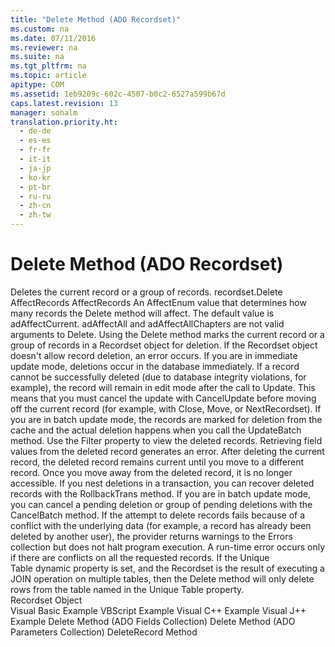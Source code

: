 ```yaml
---
title: "Delete Method (ADO Recordset)"
ms.custom: na
ms.date: 07/11/2016
ms.reviewer: na
ms.suite: na
ms.tgt_pltfrm: na
ms.topic: article
apitype: COM
ms.assetid: 1eb9209c-602c-4507-b0c2-6527a599b67d
caps.latest.revision: 13
manager: sonalm
translation.priority.ht: 
  - de-de
  - es-es
  - fr-fr
  - it-it
  - ja-jp
  - ko-kr
  - pt-br
  - ru-ru
  - zh-cn
  - zh-tw
---
```

# Delete Method (ADO Recordset)
<?xml version="1.0" encoding="utf-8"?>
<developerReferenceWithSyntaxDocument xmlns="http://ddue.schemas.microsoft.com/authoring/2003/5" xmlns:xlink="http://www.w3.org/1999/xlink" xmlns:xsi="http://www.w3.org/2001/XMLSchema-instance" xsi:schemaLocation="http://ddue.schemas.microsoft.com/authoring/2003/5 http://dduestorage.blob.core.windows.net/ddueschema/developer.xsd">
  <introduction>
    <para>Deletes the current record or a group of records.</para>
  </introduction>
  <syntaxSection>
    <legacySyntax>
<parameterReference>recordset</parameterReference>.<legacyBold>Delete </legacyBold><parameterReference>AffectRecords</parameterReference></legacySyntax>
  </syntaxSection>
  <parameters>
    <content>
      <definitionTable>
        <definedTerm> <legacyItalic>AffectRecords</legacyItalic> </definedTerm>
        <definition>
          <para>An <legacyLink xlink:href="1ab921a0-6c57-43b4-9291-701b2599f3e8">AffectEnum</legacyLink> value that determines how many records the <unmanagedCodeEntityReference>Delete</unmanagedCodeEntityReference> method will affect. The default value is <legacyBold>adAffectCurrent</legacyBold>.</para>
          <alert class="note">
            <para>
              <legacyBold>adAffectAll</legacyBold> and <legacyBold>adAffectAllChapters</legacyBold> are not valid arguments to <unmanagedCodeEntityReference>Delete</unmanagedCodeEntityReference>.</para>
          </alert>
        </definition>
      </definitionTable>
    </content>
  </parameters>
  <languageReferenceRemarks>
    <content>
      <para>Using the <unmanagedCodeEntityReference>Delete</unmanagedCodeEntityReference> method marks the current record or a group of records in a <legacyLink xlink:href="ede1415f-c3df-4cc5-a05b-2576b2b84b60">Recordset</legacyLink> object for deletion. If the <unmanagedCodeEntityReference>Recordset</unmanagedCodeEntityReference> object doesn't allow record deletion, an error occurs. If you are in immediate update mode, deletions occur in the database immediately. If a record cannot be successfully deleted (due to database integrity violations, for example), the record will remain in edit mode after the call to <legacyLink xlink:href="6b2a9c31-1a7e-40db-8a53-30720d0f6cc1">Update</legacyLink>. This means that you must cancel the update with <legacyLink xlink:href="eaa856cc-c786-462e-890c-c896261b1741">CancelUpdate</legacyLink> before moving off the current record (for example, with <legacyLink xlink:href="3cdf27d1-a180-4cff-8e42-95dec5fb1b55">Close</legacyLink>, <legacyLink xlink:href="13fe9381-d00b-4f4a-9162-83c3f21b3837">Move</legacyLink>, or <legacyLink xlink:href="ab1fa449-a695-4987-b1ee-bc68f89418dd">NextRecordset</legacyLink>).</para>
      <para>If you are in batch update mode, the records are marked for deletion from the cache and the actual deletion happens when you call the <legacyLink xlink:href="23f9314c-b027-4a51-aeae-50caa2977740">UpdateBatch</legacyLink> method. Use the <legacyLink xlink:href="80263a7a-5d21-45d1-84fc-34b7a9be4c22">Filter</legacyLink> property to view the deleted records.</para>
      <para>Retrieving field values from the deleted record generates an error. After deleting the current record, the deleted record remains current until you move to a different record. Once you move away from the deleted record, it is no longer accessible.</para>
      <para>If you nest deletions in a transaction, you can recover deleted records with the <legacyLink xlink:href="d4683472-4120-4236-8640-fa9ae289e23e">RollbackTrans</legacyLink> method. If you are in batch update mode, you can cancel a pending deletion or group of pending deletions with the <legacyLink xlink:href="dbdc2574-e44e-4d95-b03d-4a5d9e9adf3c">CancelBatch</legacyLink> method.</para>
      <para>If the attempt to delete records fails because of a conflict with the underlying data (for example, a record has already been deleted by another user), the provider returns warnings to the <legacyLink xlink:href="290819e1-7b39-4e1e-a93b-801257138b00">Errors</legacyLink> collection but does not halt program execution. A run-time error occurs only if there are conflicts on all the requested records.</para>
      <para>If the <legacyLink xlink:href="d0e775d8-e353-46a1-ad10-ed4cc240dfaa">Unique Table</legacyLink> dynamic property is set, and the <unmanagedCodeEntityReference>Recordset</unmanagedCodeEntityReference> is the result of executing a JOIN operation on multiple tables, then the <unmanagedCodeEntityReference>Delete</unmanagedCodeEntityReference> method will only delete rows from the table named in the <legacyLink xlink:href="d0e775d8-e353-46a1-ad10-ed4cc240dfaa">Unique Table</legacyLink> property.</para>
    </content>
  </languageReferenceRemarks>
  <section>
    <title>Applies To</title>
    <content>
      <para>
        <link xlink:href="ede1415f-c3df-4cc5-a05b-2576b2b84b60">Recordset Object</link>
      </para>
    </content>
  </section>
  <relatedTopics>
<link xlink:href="0c80e71b-9e3f-4d05-ab2a-9e78798dad88">Visual Basic Example</link>
<link xlink:href="78935d6d-1c1a-4306-a83a-1763210c69f9">VBScript Example</link>
<link xlink:href="7cc78fb5-2701-49dc-bc22-06613b10cecb">Visual C++ Example</link>
<link xlink:href="838c4bcb-bd78-4c98-a3ac-b8bf6e750db2">Visual J++ Example</link>
<link xlink:href="25bedc25-c51c-4cab-96ce-930b959965d9">Delete Method (ADO Fields Collection)</link>
<link xlink:href="160c575e-df63-4ade-a2d3-5fd8f72e70cc">Delete Method (ADO Parameters Collection)</link>
<link xlink:href="2726498c-dbd8-4266-983b-ae7d62c39142">DeleteRecord Method</link>
</relatedTopics>
</developerReferenceWithSyntaxDocument>